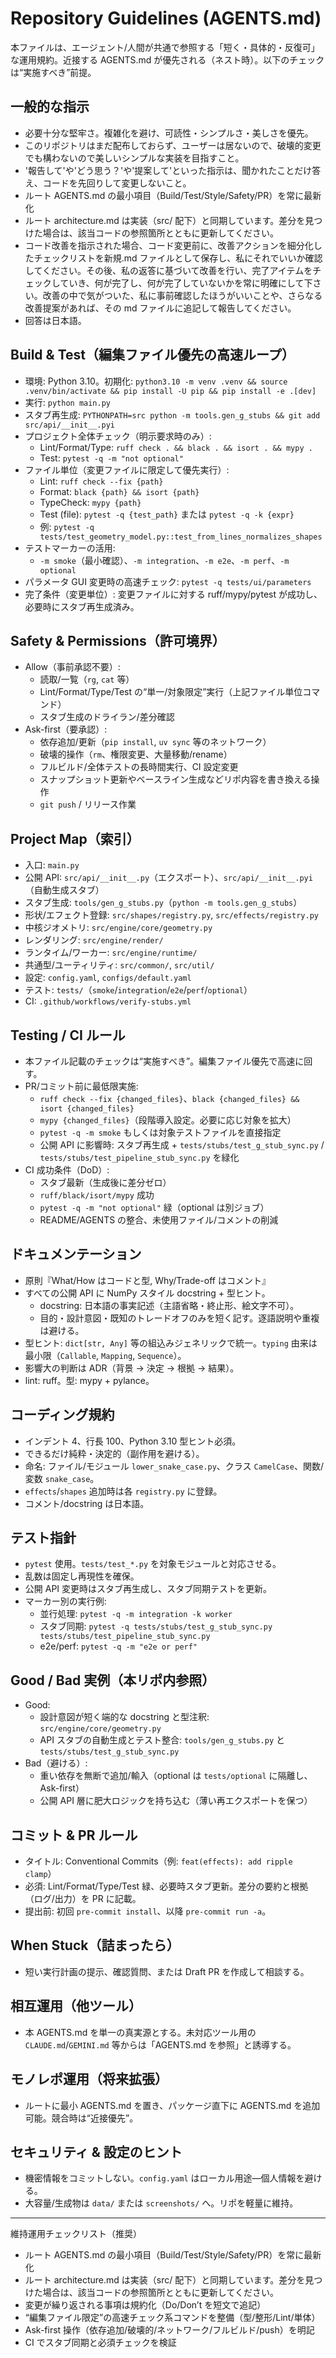 # Repository Guidelines (AGENTS.md)

本ファイルは、エージェント/人間が共通で参照する「短く・具体的・反復可」な運用規約。近接する AGENTS.md が優先される（ネスト時）。以下のチェックは“実施すべき”前提。

## 一般的な指示

- 必要十分な堅牢さ。複雑化を避け、可読性・シンプルさ・美しさを優先。
- このリポジトリはまだ配布しておらず、ユーザーは居ないので、破壊的変更でも構わないので美しいシンプルな実装を目指すこと。
- '報告して'や'どう思う？'や'提案して'といった指示は、聞かれたことだけ答え、コードを先回りして変更しないこと。
- ルート AGENTS.md の最小項目（Build/Test/Style/Safety/PR）を常に最新化
- ルート architecture.md は実装（src/ 配下）と同期しています。差分を見つけた場合は、該当コードの参照箇所とともに更新してください。
- コード改善を指示された場合、コード変更前に、改善アクションを細分化したチェックリストを新規.md ファイルとして保存し、私にそれでいいか確認してください。その後、私の返答に基づいて改善を行い、完了アイテムをチェックしていき、何が完了し、何が完了していないかを常に明確にして下さい。改善の中で気がついた、私に事前確認したほうがいいことや、さらなる改善提案があれば、その md ファイルに追記して報告してください。
- 回答は日本語。

## Build & Test（編集ファイル優先の高速ループ）

- 環境: Python 3.10。初期化: `python3.10 -m venv .venv && source .venv/bin/activate && pip install -U pip && pip install -e .[dev]`
- 実行: `python main.py`
- スタブ再生成: `PYTHONPATH=src python -m tools.gen_g_stubs && git add src/api/__init__.pyi`
- プロジェクト全体チェック（明示要求時のみ）:
  - Lint/Format/Type: `ruff check . && black . && isort . && mypy .`
  - Test: `pytest -q -m "not optional"`
- ファイル単位（変更ファイルに限定して優先実行）:
  - Lint: `ruff check --fix {path}`
  - Format: `black {path} && isort {path}`
  - TypeCheck: `mypy {path}`
  - Test (file): `pytest -q {test_path}` または `pytest -q -k {expr}`
  - 例: `pytest -q tests/test_geometry_model.py::test_from_lines_normalizes_shapes`
- テストマーカーの活用:
  - `-m smoke`（最小確認）、`-m integration`、`-m e2e`、`-m perf`、`-m optional`
- パラメータ GUI 変更時の高速チェック: `pytest -q tests/ui/parameters`
- 完了条件（変更単位）: 変更ファイルに対する ruff/mypy/pytest が成功し、必要時にスタブ再生成済み。

## Safety & Permissions（許可境界）

- Allow（事前承認不要）:
  - 読取/一覧（`rg`, `cat` 等）
  - Lint/Format/Type/Test の“単一/対象限定”実行（上記ファイル単位コマンド）
  - スタブ生成のドライラン/差分確認
- Ask-first（要承認）:
  - 依存追加/更新（`pip install`, `uv sync` 等のネットワーク）
  - 破壊的操作（`rm`、権限変更、大量移動/rename）
  - フルビルド/全体テストの長時間実行、CI 設定変更
  - スナップショット更新やベースライン生成などリポ内容を書き換える操作
  - `git push` / リリース作業

## Project Map（索引）

- 入口: `main.py`
- 公開 API: `src/api/__init__.py`（エクスポート）、`src/api/__init__.pyi`（自動生成スタブ）
- スタブ生成: `tools/gen_g_stubs.py`（`python -m tools.gen_g_stubs`）
- 形状/エフェクト登録: `src/shapes/registry.py`, `src/effects/registry.py`
- 中核ジオメトリ: `src/engine/core/geometry.py`
- レンダリング: `src/engine/render/`
- ランタイム/ワーカー: `src/engine/runtime/`
- 共通型/ユーティリティ: `src/common/`, `src/util/`
- 設定: `config.yaml`, `configs/default.yaml`
- テスト: `tests/`（`smoke`/`integration`/`e2e`/`perf`/`optional`）
- CI: `.github/workflows/verify-stubs.yml`

## Testing / CI ルール

- 本ファイル記載のチェックは“実施すべき”。編集ファイル優先で高速に回す。
- PR/コミット前に最低限実施:
  - `ruff check --fix {changed_files}`、`black {changed_files} && isort {changed_files}`
  - `mypy {changed_files}`（段階導入設定。必要に応じ対象を拡大）
  - `pytest -q -m smoke` もしくは対象テストファイルを直接指定
  - 公開 API に影響時: スタブ再生成 + `tests/stubs/test_g_stub_sync.py` / `tests/stubs/test_pipeline_stub_sync.py` を緑化
- CI 成功条件（DoD）:
  - スタブ最新（生成後に差分ゼロ）
  - `ruff/black/isort/mypy` 成功
  - `pytest -q -m "not optional"` 緑（optional は別ジョブ）
  - README/AGENTS の整合、未使用ファイル/コメントの削減

## ドキュメンテーション

- 原則『What/How はコードと型, Why/Trade-off はコメント』
- すべての公開 API に NumPy スタイル docstring + 型ヒント。
  - docstring: 日本語の事実記述（主語省略・終止形、絵文字不可）。
  - 目的・設計意図・既知のトレードオフのみを短く記す。逐語説明や重複は避ける。
- 型ヒント: `dict[str, Any]` 等の組込みジェネリックで統一。`typing` 由来は最小限（`Callable`, `Mapping`, `Sequence`）。
- 影響大の判断は ADR（背景 → 決定 → 根拠 → 結果）。
- lint: ruff。型: mypy + pylance。

## コーディング規約

- インデント 4、行長 100、Python 3.10 型ヒント必須。
- できるだけ純粋・決定的（副作用を避ける）。
- 命名: ファイル/モジュール `lower_snake_case.py`、クラス `CamelCase`、関数/変数 `snake_case`。
- `effects`/`shapes` 追加時は各 `registry.py` に登録。
- コメント/docstring は日本語。

## テスト指針

- `pytest` 使用。`tests/test_*.py` を対象モジュールと対応させる。
- 乱数は固定し再現性を確保。
- 公開 API 変更時はスタブ再生成し、スタブ同期テストを更新。
- マーカー別の実行例:
  - 並行処理: `pytest -q -m integration -k worker`
  - スタブ同期: `pytest -q tests/stubs/test_g_stub_sync.py tests/stubs/test_pipeline_stub_sync.py`
  - e2e/perf: `pytest -q -m "e2e or perf"`

## Good / Bad 実例（本リポ内参照）

- Good:
  - 設計意図が短く端的な docstring と型注釈: `src/engine/core/geometry.py`
  - API スタブの自動生成とテスト整合: `tools/gen_g_stubs.py` と `tests/stubs/test_g_stub_sync.py`
- Bad（避ける）:
  - 重い依存を無断で追加/輸入（optional は `tests/optional` に隔離し、Ask-first）
  - 公開 API 層に肥大ロジックを持ち込む（薄い再エクスポートを保つ）

## コミット & PR ルール

- タイトル: Conventional Commits（例: `feat(effects): add ripple clamp`）
- 必須: Lint/Format/Type/Test 緑、必要時スタブ更新。差分の要約と根拠（ログ/出力）を PR に記載。
- 提出前: 初回 `pre-commit install`、以降 `pre-commit run -a`。

## When Stuck（詰まったら）

- 短い実行計画の提示、確認質問、または Draft PR を作成して相談する。

## 相互運用（他ツール）

- 本 AGENTS.md を単一の真実源とする。未対応ツール用の `CLAUDE.md`/`GEMINI.md` 等からは「AGENTS.md を参照」と誘導する。

## モノレポ運用（将来拡張）

- ルートに最小 AGENTS.md を置き、パッケージ直下に AGENTS.md を追加可能。競合時は“近接優先”。

## セキュリティ & 設定のヒント

- 機密情報をコミットしない。`config.yaml` はローカル用途—個人情報を避ける。
- 大容量/生成物は `data/` または `screenshots/` へ。リポを軽量に維持。

---

維持運用チェックリスト（推奨）

- ルート AGENTS.md の最小項目（Build/Test/Style/Safety/PR）を常に最新化
- ルート architecture.md は実装（src/ 配下）と同期しています。差分を見つけた場合は、該当コードの参照箇所とともに更新してください。
- 変更が繰り返される事項は規約化（Do/Don’t を短文で追記）
- “編集ファイル限定”の高速チェック系コマンドを整備（型/整形/Lint/単体）
- Ask-first 操作（依存追加/破壊的/ネットワーク/フルビルド/push）を明記
- CI でスタブ同期と必須チェックを検証
